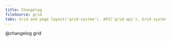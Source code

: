 ```yaml
---
title: Changelog
fileSource: grid
tabs: Grid and page layout('grid-system'), API('grid-api'), Grid system('grid-code'), Changelog('grid-changelog')
---
```


@changelog grid
